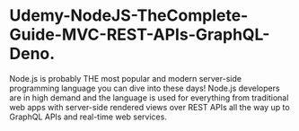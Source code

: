 # Udemy-NodeJS-TheComplete-Guide-MVC-REST-APIs-GraphQL-Deno.
 Node.js is probably THE most popular and modern server-side programming language you can dive into these days!  Node.js developers are in high demand and the language is used for everything from traditional web apps with server-side rendered views over REST APIs all the way up to GraphQL APIs and real-time web services.
